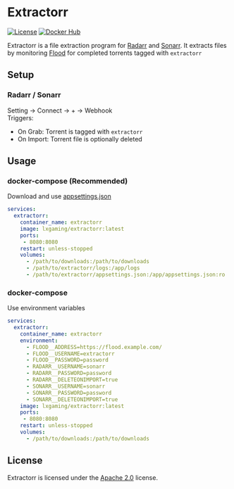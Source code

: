 # Extractorr

[![License](https://img.shields.io/github/license/LXGaming/Extractorr?label=License&cacheSeconds=86400)](https://github.com/LXGaming/Extractorr/blob/main/LICENSE)
[![Docker Hub](https://img.shields.io/docker/v/lxgaming/extractorr/latest?label=Docker%20Hub)](https://hub.docker.com/r/lxgaming/extractorr)

Extractorr is a file extraction program for [Radarr](https://github.com/Radarr/Radarr) and [Sonarr](https://github.com/Sonarr/Sonarr).
It extracts files by monitoring [Flood](https://github.com/jesec/flood) for completed torrents tagged with `extractorr` 

## Setup
### Radarr / Sonarr
Setting -> Connect -> + -> Webhook\
Triggers:
- On Grab: Torrent is tagged with `extractorr`
- On Import: Torrent file is optionally deleted

## Usage
### docker-compose (Recommended)
Download and use [appsettings.json](https://raw.githubusercontent.com/LXGaming/Extractorr/main/LXGaming.Extractorr.Server/appsettings.json)
```yaml
services:
  extractorr:
    container_name: extractorr
    image: lxgaming/extractorr:latest
    ports:
     - 8080:8080
    restart: unless-stopped
    volumes:
      - /path/to/downloads:/path/to/downloads
      - /path/to/extractorr/logs:/app/logs
      - /path/to/extractorr/appsettings.json:/app/appsettings.json:ro
```

### docker-compose
Use environment variables
```yaml
services:
  extractorr:
    container_name: extractorr
    environment:
      - FLOOD__ADDRESS=https://flood.example.com/
      - FLOOD__USERNAME=extractorr
      - FLOOD__PASSWORD=password
      - RADARR__USERNAME=sonarr
      - RADARR__PASSWORD=password
      - RADARR__DELETEONIMPORT=true
      - SONARR__USERNAME=sonarr
      - SONARR__PASSWORD=password
      - SONARR__DELETEONIMPORT=true
    image: lxgaming/extractorr:latest
    ports:
     - 8080:8080
    restart: unless-stopped
    volumes:
      - /path/to/downloads:/path/to/downloads
```

## License
Extractorr is licensed under the [Apache 2.0](https://github.com/LXGaming/Extractorr/blob/main/LICENSE) license.